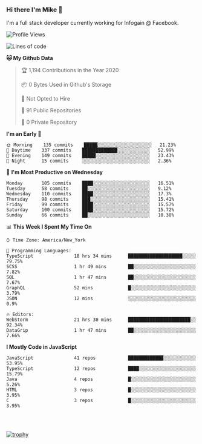 ### Hi there I'm Mike 👋
I'm a full stack developer currently working for Infogain @ Facebook.

<!--START_SECTION:waka-->
![Profile Views](http://img.shields.io/badge/Profile%20Views-2-blue)

![Lines of code](https://img.shields.io/badge/From%20Hello%20World%20I%27ve%20Written-1.9%20million%20lines%20of%20code-blue)

**🐱 My Github Data** 

> 🏆 1,194 Contributions in the Year 2020
 > 
> 📦 0 Bytes Used in Github's Storage 
 > 
> 🚫 Not Opted to Hire
 > 
> 📜 91 Public Repositories
 > 
> 🔑 0 Private Repository 
 > 
**I'm an Early 🐤** 

```text
🌞 Morning    135 commits    █████░░░░░░░░░░░░░░░░░░░░   21.23% 
🌆 Daytime    337 commits    █████████████░░░░░░░░░░░░   52.99% 
🌃 Evening    149 commits    █████░░░░░░░░░░░░░░░░░░░░   23.43% 
🌙 Night      15 commits     ░░░░░░░░░░░░░░░░░░░░░░░░░   2.36%

```
📅 **I'm Most Productive on Wednesday** 

```text
Monday       105 commits    ████░░░░░░░░░░░░░░░░░░░░░   16.51% 
Tuesday      58 commits     ██░░░░░░░░░░░░░░░░░░░░░░░   9.12% 
Wednesday    110 commits    ████░░░░░░░░░░░░░░░░░░░░░   17.3% 
Thursday     98 commits     ███░░░░░░░░░░░░░░░░░░░░░░   15.41% 
Friday       99 commits     ████░░░░░░░░░░░░░░░░░░░░░   15.57% 
Saturday     100 commits    ████░░░░░░░░░░░░░░░░░░░░░   15.72% 
Sunday       66 commits     ██░░░░░░░░░░░░░░░░░░░░░░░   10.38%

```


📊 **This Week I Spent My Time On** 

```text
⌚︎ Time Zone: America/New_York

💬 Programming Languages: 
TypeScript               18 hrs 34 mins      ████████████████████░░░░░   79.75% 
SCSS                     1 hr 49 mins        ██░░░░░░░░░░░░░░░░░░░░░░░   7.82% 
SQL                      1 hr 47 mins        ██░░░░░░░░░░░░░░░░░░░░░░░   7.67% 
GraphQL                  52 mins             █░░░░░░░░░░░░░░░░░░░░░░░░   3.79% 
JSON                     12 mins             ░░░░░░░░░░░░░░░░░░░░░░░░░   0.9%

🔥 Editors: 
WebStorm                 21 hrs 30 mins      ███████████████████████░░   92.34% 
DataGrip                 1 hr 47 mins        ██░░░░░░░░░░░░░░░░░░░░░░░   7.66%

```

**I Mostly Code in JavaScript** 

```text
JavaScript               41 repos            █████████████░░░░░░░░░░░░   53.95% 
TypeScript               12 repos            ████░░░░░░░░░░░░░░░░░░░░░   15.79% 
Java                     4 repos             █░░░░░░░░░░░░░░░░░░░░░░░░   5.26% 
HTML                     3 repos             █░░░░░░░░░░░░░░░░░░░░░░░░   3.95% 
C                        3 repos             █░░░░░░░░░░░░░░░░░░░░░░░░   3.95%

```



<!--END_SECTION:waka-->

##### &nbsp;
[![trophy](https://github-profile-trophy.vercel.app/?username=uptonm&theme=dracula)](https://github.com/ryo-ma/github-profile-trophy)
